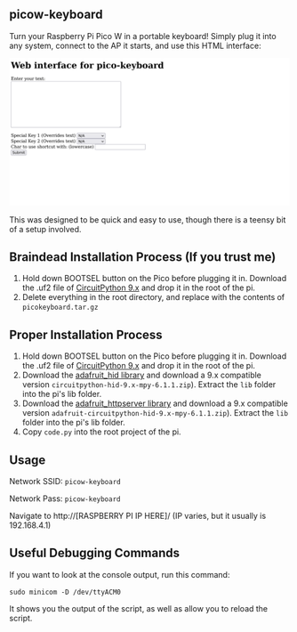 ## picow-keyboard
Turn your Raspberry Pi Pico W in a portable keyboard! Simply plug it into any system, connect to the AP it starts, and use this HTML interface:

![pico-keyboard preview](.github/picokeyboard.png)


This was designed to be quick and easy to use, though there is a teensy bit of a setup involved.

## Braindead Installation Process (If you trust me)
1. Hold down BOOTSEL button on the Pico before plugging it in. Download the .uf2 file of [CircuitPython 9.x](https://github.com/adafruit/circuitpython/releases/tag/9.1.1) and drop it in the root of the pi.
2. Delete everything in the root directory, and replace with the contents of `picokeyboard.tar.gz`


## Proper Installation Process
1. Hold down BOOTSEL button on the Pico before plugging it in. Download the .uf2 file of [CircuitPython 9.x](https://github.com/adafruit/circuitpython/releases/tag/9.1.1) and drop it in the root of the pi.
2. Download the [adafruit_hid library](https://github.com/adafruit/Adafruit_CircuitPython_HID/releases/tag/6.1.1) and download a 9.x compatible version `circuitpython-hid-9.x-mpy-6.1.1.zip`). Extract the `lib` folder into the pi's lib folder.
2. Download the [adafruit_httpserver library](https://github.com/adafruit/Adafruit_CircuitPython_HTTPServer/releases/tag/4.5.8) and download a 9.x compatible version `adafruit-circuitpython-hid-9.x-mpy-6.1.1.zip`). Extract the `lib` folder into the pi's lib folder.
3. Copy `code.py` into the root project of the pi. 


## Usage
Network SSID: `picow-keyboard`

Network Pass: `picow-keyboard`

Navigate to http://[RASPBERRY PI IP HERE]/ (IP varies, but it usually is 192.168.4.1)


## Useful Debugging Commands
If you want to look at the console output, run this command:

```
sudo minicom -D /dev/ttyACM0
```

It shows you the output of the script, as well as allow you to reload the script.
